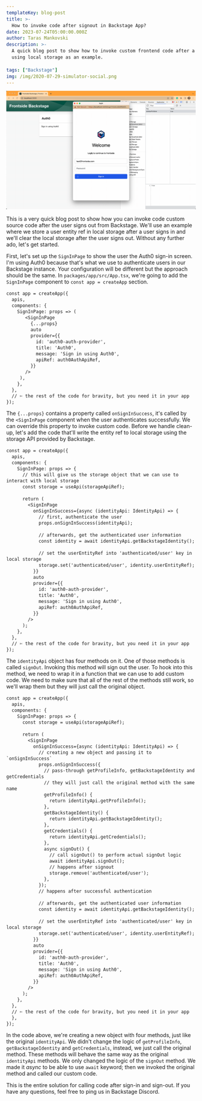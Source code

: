 ```yaml
---
templateKey: blog-post
title: >-
  How to invoke code after signout in Backstage App?
date: 2023-07-24T05:00:00.000Z
author: Taras Mankovski
description: >-
  A quick blog post to show how to invoke custom frontend code after a user signs out from Backstage
  using local storage as an example.

tags: ["Backstage"]
img: /img/2020-07-29-simulator-social.png
---
```


![Shows video of entity ref being added and removed from local storage](../img/2023-07-24-invoke-code-after-signout-in-backstage-app/invoke-code-after-signout-in-backstage-app.gif)

This is a very quick blog post to show how you can invoke code custom source code after the user signs out from Backstage. We'll use an example where we store a user entity ref in local storage after a user signs in and we'll clear the local storage after the user signs out. Without any further ado, let's get started.

First, let's set up the `SignInPage` to show the user the Auth0 sign-in screen. I'm using Auth0 because that's what we use to authenticate users in our Backstage instance. Your configuration will be different but the approach should be the same. In `packages/app/src/App.tsx`, we're going to add the `SignInPage` component to `const app = createApp` section.

```tsx
const app = createApp({
  apis,
  components: {
    SignInPage: props => (
       <SignInPage
         {...props}
         auto
         provider={{
           id: 'auth0-auth-provider',
           title: 'Auth0',
           message: 'Sign in using Auth0',
           apiRef: auth0AuthApiRef,
         }}
       />
     ),
    },
  },
  // ✄ the rest of the code for bravity, but you need it in your app
});
```

The `{...props}` contains a property called `onSignInSuccess`, it's called by the `<SignInPage` component when the user authenticates successfully. We can override this property to invoke custom code. Before we handle clean-up, let's add the code that'll write the entity ref to local storage using the storage API provided by Backstage.

```tsx
const app = createApp({
  apis,
  components: {
    SignInPage: props => {
      // this will give us the storage object that we can use to interact with local storage
      const storage = useApi(storageApiRef);

      return (
        <SignInPage
          onSignInSuccess={async (identityApi: IdentityApi) => {
            // first, authenticate the user
            props.onSignInSuccess(identityApi);

            // afterwards, get the authenticated user information
            const identity = await identityApi.getBackstageIdentity();

            // set the userEntityRef into 'authenticated/user' key in local storage
            storage.set('authenticated/user', identity.userEntityRef);
          }}
          auto
          provider={{
            id: 'auth0-auth-provider',
            title: 'Auth0',
            message: 'Sign in using Auth0',
            apiRef: auth0AuthApiRef,
          }}
        />
      );
    },
  },
  // ✄ the rest of the code for bravity, but you need it in your app
});
```

The `identityApi` object has four methods on it. One of those methods is called `signOut`. Invoking this method will sign out the user. To hook into this method, we need to wrap it in a function that we can use to add custom code. We need to make sure that all of the rest of the methods still work, so we'll wrap them but they will just call the original object.

```tsx
const app = createApp({
  apis,
  components: {
    SignInPage: props => {
      const storage = useApi(storageApiRef);

      return (
        <SignInPage
          onSignInSuccess={async (identityApi: IdentityApi) => {
            // creating a new object and passing it to `onSignInSuccess`
            props.onSignInSuccess({
              // pass-through getProfileInfo, getBackstageIdentity and getCredentials
              // they will just call the original method with the same name
              getProfileInfo() {
                return identityApi.getProfileInfo();
              },
              getBackstageIdentity() {
                return identityApi.getBackstageIdentity();
              },
              getCredentials() {
                return identityApi.getCredentials();
              },
              async signOut() {
                // call signOut() to perform actual signOut logic
                await identityApi.signOut();
                // happens after signout
                storage.remove('authenticated/user');
              },
            });
            // happens after successful authentication

            // afterwards, get the authenticated user information
            const identity = await identityApi.getBackstageIdentity();

            // set the userEntityRef into 'authenticated/user' key in local storage
            storage.set('authenticated/user', identity.userEntityRef);
          }}
          auto
          provider={{
            id: 'auth0-auth-provider',
            title: 'Auth0',
            message: 'Sign in using Auth0',
            apiRef: auth0AuthApiRef,
          }}
        />
      );
    },
  },
  // ✄ the rest of the code for bravity, but you need it in your app
  },
});
```

In the code above, we're creating a new object with four methods, just like the original `identityApi`. We didn't change the logic of `getProfileInfo`, `getBackstageIdentity` and `getCredentials`, instead, we just call the original method. These methods will behave the same way as the original `identityApi` methods. We only changed the logic of the `signOut` method. We made it *async* to be able to use `await` keyword; then we invoked the original method and called our custom code.

This is the entire solution for calling code after sign-in and sign-out. If you have any questions, feel free to ping us in Backstage Discord.
